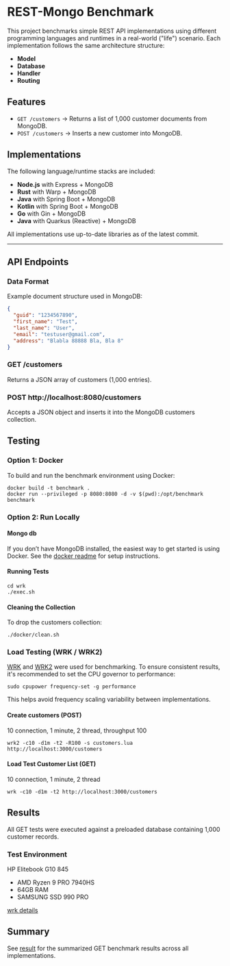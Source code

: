 # REST-Mongo Benchmark

This project benchmarks simple REST API implementations using different programming languages and runtimes in a real-world ("life") scenario. Each implementation follows the same architecture structure:

- **Model**
- **Database**
- **Handler**
- **Routing**

## Features

- `GET /customers` → Returns a list of 1,000 customer documents from MongoDB.
- `POST /customers` → Inserts a new customer into MongoDB.

## Implementations

The following language/runtime stacks are included:

- **Node.js** with Express + MongoDB
- **Rust** with Warp + MongoDB
- **Java** with Spring Boot + MongoDB
- **Kotlin** with Spring Boot + MongoDB
- **Go** with Gin + MongoDB
- **Java** with Quarkus (Reactive) + MongoDB

All implementations use up-to-date libraries as of the latest commit.

---

## API Endpoints

### Data Format

Example document structure used in MongoDB:

```json
{
  "guid": "1234567890",
  "first_name": "Test",
  "last_name": "User",
  "email": "testuser@gmail.com",
  "address": "Blabla 88888 Bla, Bla 8"
}
```

### GET /customers

Returns a JSON array of customers (1,000 entries).

### POST http://localhost:8080/customers

Accepts a JSON object and inserts it into the MongoDB customers collection.

## Testing

### Option 1: Docker

To build and run the benchmark environment using Docker:

```
docker build -t benchmark .
docker run --privileged -p 8080:8080 -d -v $(pwd):/opt/benchmark benchmark
```

### Option 2: Run Locally

#### Mongo db

If you don’t have MongoDB installed, the easiest way to get started is using Docker. See the [docker readme](docker/README.md) for setup instructions.

#### Running Tests

```
cd wrk
./exec.sh
```

#### Cleaning the Collection

To drop the customers collection:

```
./docker/clean.sh
```

### Load Testing (WRK / WRK2)

[WRK](https://github.com/wg/wrk) and [WRK2](https://github.com/giltene/wrk2) were used for benchmarking.
To ensure consistent results, it's recommended to set the CPU governor to performance:

```
sudo cpupower frequency-set -g performance
```

This helps avoid frequency scaling variability between implementations.


#### Create customers (POST)

10 connection, 1 minute, 2 thread, throughput 100

```
wrk2 -c10 -d1m -t2 -R100 -s customers.lua http://localhost:3000/customers
```

#### Load Test Customer List (GET)

10 connection, 1 minute, 2 thread

```
wrk -c10 -d1m -t2 http://localhost:3000/customers
```

## Results

All GET tests were executed against a preloaded database containing 1,000 customer records.

### Test Environment

HP Elitebook G10 845

- AMD Ryzen 9 PRO 7940HS
- 64GB RAM
- SAMSUNG SSD 990 PRO

[wrk details](WRK.md)

## Summary

See [result](TABLE_GET.md) for the summarized GET benchmark results across all implementations.
